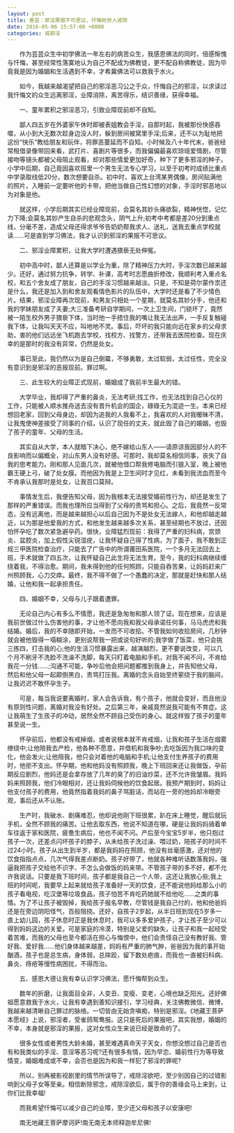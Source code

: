 ```yaml
---
layout: post
title: 善芸：邪淫果报不可思议，忏悔劝世人戒除
date: 2016-05-06 15:57:00 +0800
categories: 戒邪淫
---
```


　　作为芸芸众生中初学佛法一年左右的病苦众生，我感恩佛法的同时，倍感惭愧与忏悔，甚至经常性落寞地认为自己不配成为佛教徒，更不配自称佛教徒，因为毕竟我是因为婚姻和生活遇到不幸，才希冀佛法可以救我于水火。
　　如今，我越来越渴望把自己的邪淫恶习公之于众，忏悔自己的邪淫，以求读过我忏悔文的众生远离邪淫，业障消除，离苦得乐，结识善缘，获得幸福。
　　一、童年累积之邪淫恶习，引致业障现前却不自知。
　　鄙人四五岁在外婆家午休时即被表姐教会手淫，自那时起，我被那份快感吞噬，从小到大无数次趁身边没人时，躲到房间被窝里手淫;后来，还不以为耻地把这份“快乐”教给朋友和玩伴，将罪恶蔓延而不自知。小时候及八十年代末，爸爸经常租借录像带回来看，武打片、喜剧片等很多，而我偏偏最喜欢琼瑶爱情剧，尽管接吻等镜头都被父母阻止观看，却对那些情爱更加好奇，种下了更多邪淫的种子。小学中后期，自己竟因喜欢班里一个男生无法专心学习，以至于初考时成绩比重点中学录取线低20分，数次想要自杀。初中时，喜欢上台湾某男偶像，房间贴满他的照片，入睡前一定要听他的卡带，把他当做自己性幻想的对象，手淫时邪恶地以为对象是他。
　　就这样，小学后期其实已经业障现前，会莫名其妙头痛欲裂，精神恍惚，记忆力下降;会莫名其妙产生自杀的悲观念头，阴气上升;初考中考都是差20分到重点线，分毫不差，造成父母还得求爷爷告奶奶帮我求人、送礼，送我去重点学校就读……可是直到学习佛法，我才认识到邪淫的果报不可思议。
　　二、邪淫业障累积，让我大学时遭遇猥亵无处伸冤。
　　初中高中时，鄙人还算是以学业为重，除了精神压力大时，手淫次数已越来越少。还好，通过努力抗争，转学、补课，高考时志愿曲折修改，我顺利考入重点名校，和五个舍友成了朋友，自己的手淫习惯越来越淡。只是，不知是荷尔蒙作祟还是什么，我还是加入到和舍友观看情色影片的队伍中，大学时还是看了不少情色片。结果，邪淫业障再次现前，和男友只相处一个星期，就莫名其妙分手，他还和我的学妹朋友成了夫妻;大三准备考研自学期间，一次上卫生间，门锁坏了，竟然被一陌生校外男子猥亵下体，当时他一手捂住我的嘴让我无法出声，一手反复触碰我下体，让我叫天天不应，叫地地不灵。事后，吓坏的我只能向远在家乡的父母求助，害的他们远远坐飞机跑去学校，找校方、找警方，还带我去医院检查。现在庆幸的是那时的我没有异常，仍然是处女。
　　事已至此，我仍然以为是自己倒霉，不够勇敢，太过软弱，太过任性，完全没有意识到是邪淫的恶报现前。罪过啊。
　　三、此生较大的业障正式现前，婚姻成了我前半生最大的错。
　　大学毕业，我却得了严重的鼻炎，无法考研;找工作，也无法找到自己心仪的工作，只能被人顺水推舟送去没有晋升机会的国企，碌碌无为混迹一生。本来已经想回老家，回到父母身边，却因为追我的人我看不上，我喜欢的人对我暧昧不清，让我鬼使神差接受了同事的介绍，认识了现任的丈夫，就此毁了自己的婚姻，也毁了孩子的童年、父母的生活。
　　其实自从大学，本人就暗下决心，绝不嫁给山东人——请原谅我因部分人的不良影响而以偏概全，对山东男人没有好感。可那时，我却莫名相信同事，丧失了自我的思考能力。刚和那人见面几次，就被他借口帮我修电脑而引狼入室，晚上被他霸王硬上弓，破了处女膜。而他因为我是上卫生间时才见红，未看到我流血而至今不肯承认我那时是处女，让我百口莫辩。
　　事情发生后，我便告知父母，因为我根本无法接受婚前性行为，却还是发生了那样的严重错误。而我也理所应当得到了父母的责骂和担心。之后，我竟然一反常态，没有远离他，而是越来越担心以后自己因为不是处女无法嫁人，和他却越走越近，以为那是他爱我的方式，和他发生越来越多次关系，甚至经期也不放过，还因怕怀孕吃了数次紧急避孕药。很快，业障猛烈现前：我得了严重的妇科病，宫颈炎、盆腔炎，加上假性尖锐湿疣，让我怀疑自己得了性病，为了面子，我不敢到正规三甲医院检查治疗，只能去了广告中的所谓莆田系医院，一个多月无法回去上班，手术就做了四五次，让我怀疑自己此生将无法生育。至今，我的妇科病继续缠绕着我，不得治愈。期间，我未得到他的任何照顾，只能自吞苦果，让妈妈赶来广州照顾我，心力交瘁。最终，我不得不做了一个愚蠢的决定，那就是赶快和那人结婚，让他和我一起承担责任。
　　四、婚姻不幸，父母与儿子跟着遭罪。
　　无论自己内心有多么不情愿，我还是急匆匆和那人领了证。现在想来，应该是我前世做过什么伤害他的事，才让他不愿向我和我父母承诺任何事，马马虎虎和我结婚。婚后，我的不幸随即开始，一发而不可收拾。不管我如何收拾房间，几秒钟就会被他毁得一塌糊涂，更别说帮我一把或说句好听的;我学做了饭菜，他只会挑三拣四，打击我的心;他的生活习惯暴露出来，越演越烈，更不要说改变，可以几个月不刷牙不洗脸不洗澡不洗脚，每天只盯着电脑和手机，对我不闻不问，不肯给我花一分钱……;沟通不可能，争吵后他会把问题都推到我身上，并告知他父母，然后和他父母一起颠倒黑白，责骂打压我。离婚的念头自始至终萦绕于我的脑间，让我迟迟不敢怀孕生子。
　　可是，每当我说要离婚时，家人会告诉我，有个孩子，他就会变好，而且他没有原则性问题，离婚对我没有好处。之后第三年，亲戚竟然说我可能有不育症。这让我萌生了生孩子的冲动，居然全然不顾自己受伤的身心。就这样毁了孩子的童年甚至说一生。
　　怀孕前后，他都没有戒掉烟，或者说根本就不肯戒烟，让我和孩子生活在烟雾缭绕中;让他陪我去产检，他各种不愿意，并借机和我争吵;去吃饭因为我口味的变化，他会发火;让他陪我，他只会对着他的电脑和手机;让他支付生养孩子的费用时，他拒不支出。怀孕期，他和他妈没有照顾我，晚上下班回来还让我做饭，孕前期反应剧烈，他妈还是会拿存放了几年的臭了的旧油炒菜，还不允许我皱眉。我妈妈来照顾我，他们冷眼相对，还让我妈伺候他的饮食起居。我预产期到时，妈妈让他支付孩子的费用，他竟然指着我妈的鼻子骂脏话，而站在一旁的他妈却冷眼旁观，事后还从不认账。
　　生产时，我破水、剧痛难忍，他却说他刚下班很累，趴在床上睡觉，醒后就玩手机，全然不顾我的痛苦。让他去取东西，他说不知道在哪，硬是让我妈妈骑着单车往返于家和医院，疲惫生病后，他也不闻不问。产后至今宝宝5岁半，他只抱过孩子一次，还差点闪坏孩子的脖子，从未给孩子洗过澡、喂过奶，陪孩子的时间不过24小时。孩子从出生到半岁，都是我妈妈在照顾，他没有丝毫感激，还对他的饮食指指点点，几次气得我差点断奶。孩子好带了，他就各种难听话数落我妈，强逼我把孩子交给他不识字、不怎么会做饭的妈来带。不管孩子带的多不好，都不允许我说话。只要是我下班时间，孩子都是我自己一个人带，这还让我放心些;我上班的时间呢，我要早上起来就给孩子准备好一天的饮食，还不能说他妈给那么小的孩子看电视，吃汉堡等垃圾食品，孩子怕苦不肯吃药她就不给他吃……之类的事情。为了不让孩子被毁掉，我给孩子报名早教，尽管钱是我自己付的，他和他爸妈还是在旁边阴阳怪气，百般阻挠。还好，自孩子2岁起，从半日班到现在5岁多一直上幼儿园，孩子休息时正是我休息时，我可以多多爱护孩子，才让孩子至少可以得到妈妈这边的关爱。可是家庭的冷漠，特别是父爱的缺失，让孩子和我一起经受着苦难，而我的父母也至今都活在担心与悔恨中，他们会责怪自己没有教好我、管好我、爱好我……他们身体越来越差，妈妈有严重的肺气肿，爸爸因为我的事开始酗酒，孩子也是总生病，身体弱，总摔跤，留下数处疤痕，而我也一直被妇科病、鼻炎、痔疮等慢性病困扰，不得而治。
　　五、感恩大德让我有幸认识学习佛法，愿忏悔帮到众生。
　　数年的折磨，让我面目全非，人变丑、变瘦、变老，心境也缺乏阳光。还好佛祖愿意救我于水火，让我有幸遇到善知识接引，学习经典，关注佛教微信、微博，我越来越清晰自己罪过的脉络。一切皆由无始贪嗔痴，特别是邪淫。《地藏王菩萨本愿经》上说，邪淫者，受雀鸽鸳鸯报。这只是死后的果报吧，其实我想，婚姻的不幸，本身就是邪淫的果报，这对女性众生来说已经是致命的了。
　　很多女性或者男性大龄未婚，甚至难遇真命天子天女，你想没想过自己是否也有和我类似的手淫、意淫等恶习呢?还有很多有情，因为早恋、婚前性行为等导致情变，婚姻难成或不幸，会否也是因为和我一样犯了邪淫的罪呢?
　　所以，别再被影视剧里的情节所误导了，戒除淫欲吧，至少别因自己的过错影响到父母子女等至亲。相信断除邪念，戒除淫欲后，属于你的善缘会马上来到，让你们比我幸福!
　　而我希望忏悔可以减少自己的业障，至少还父母和孩子以安康吧!
　　南无地藏王菩萨摩诃萨!南无南无本师释迦牟尼佛!